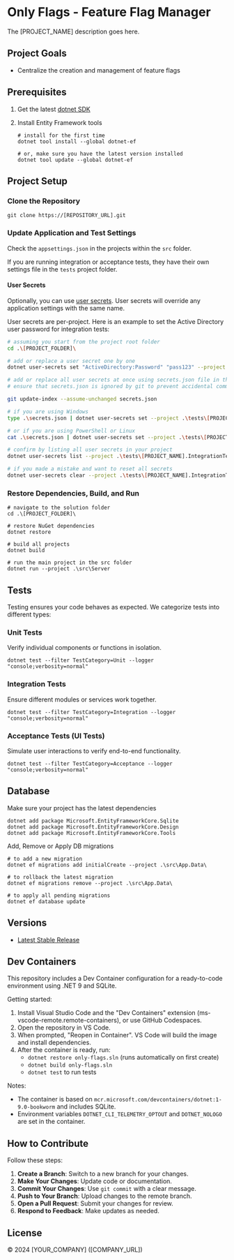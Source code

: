 # Only Flags - Feature Flag Manager

The [PROJECT_NAME] description goes here.

## Project Goals

- Centralize the creation and management of feature flags

## Prerequisites

1. Get the latest [dotnet SDK](https://dotnet.microsoft.com/en-us/download)

2. Install Entity Framework tools

    ```shell
    # install for the first time
    dotnet tool install --global dotnet-ef

    # or, make sure you have the latest version installed
    dotnet tool update --global dotnet-ef
    ```

## Project Setup

### Clone the Repository

```shell
git clone https://[REPOSITORY_URL].git
```

### Update Application and Test Settings

Check the `appsettings.json` in the projects within the `src` folder.

If you are running integration or acceptance tests, they have their own settings file in the `tests` project folder.

#### User Secrets

Optionally, you can use [user secrets](https://learn.microsoft.com/en-us/aspnet/core/security/app-secrets). User secrets
will override any application settings with the same name.

User secrets are per-project. Here is an example to set the Active Directory user password for integration tests:

```bash
# assuming you start from the project root folder
cd .\[PROJECT_FOLDER]\

# add or replace a user secret one by one
dotnet user-secrets set "ActiveDirectory:Password" "pass123" --project .\tests\[PROJECT_NAME].IntegrationTests\

# add or replace all user secrets at once using secrets.json file in the root folder
# ensure that secrets.json is ignored by git to prevent accidental commits

git update-index --assume-unchanged secrets.json

# if you are using Windows
type .\secrets.json | dotnet user-secrets set --project .\tests\[PROJECT_NAME].IntegrationTests\

# or if you are using PowerShell or Linux
cat .\secrets.json | dotnet user-secrets set --project .\tests\[PROJECT_NAME].IntegrationTests\

# confirm by listing all user secrets in your project
dotnet user-secrets list --project .\tests\[PROJECT_NAME].IntegrationTests\

# if you made a mistake and want to reset all secrets
dotnet user-secrets clear --project .\tests\[PROJECT_NAME].IntegrationTests\ 
```

### Restore Dependencies, Build, and Run

```shell
# navigate to the solution folder
cd .\[PROJECT_FOLDER]\

# restore NuGet dependencies
dotnet restore

# build all projects
dotnet build

# run the main project in the src folder
dotnet run --project .\src\Server
```

## Tests

Testing ensures your code behaves as expected. We categorize tests into different types:

### Unit Tests

Verify individual components or functions in isolation.

```shell
dotnet test --filter TestCategory=Unit --logger "console;verbosity=normal"
```

### Integration Tests

Ensure different modules or services work together.

```shell
dotnet test --filter TestCategory=Integration --logger "console;verbosity=normal"
```

### Acceptance Tests (UI Tests)

Simulate user interactions to verify end-to-end functionality.

```shell
dotnet test --filter TestCategory=Acceptance --logger "console;verbosity=normal"
```

## Database

Make sure your project has the latest dependencies

```shell
dotnet add package Microsoft.EntityFrameworkCore.Sqlite
dotnet add package Microsoft.EntityFrameworkCore.Design
dotnet add package Microsoft.EntityFrameworkCore.Tools
```

Add, Remove or Apply DB migrations

```shell
# to add a new migration
dotnet ef migrations add initialCreate --project .\src\App.Data\

# to rollback the latest migration
dotnet ef migrations remove --project .\src\App.Data\

# to apply all pending migrations
dotnet ef database update
```

## Versions

- [Latest Stable Release](https://[REPOSITORY_URL]/commits/branch/release/CurrentStable)

## Dev Containers

This repository includes a Dev Container configuration for a ready-to-code environment using .NET 9 and SQLite.

Getting started:

1. Install Visual Studio Code and the "Dev Containers" extension (ms-vscode-remote.remote-containers), or use GitHub Codespaces.
2. Open the repository in VS Code.
3. When prompted, "Reopen in Container". VS Code will build the image and install dependencies.
4. After the container is ready, run:
   - `dotnet restore only-flags.sln` (runs automatically on first create)
   - `dotnet build only-flags.sln`
   - `dotnet test` to run tests

Notes:
- The container is based on `mcr.microsoft.com/devcontainers/dotnet:1-9.0-bookworm` and includes SQLite.
- Environment variables `DOTNET_CLI_TELEMETRY_OPTOUT` and `DOTNET_NOLOGO` are set in the container.

## How to Contribute

Follow these steps:

1. **Create a Branch**: Switch to a new branch for your changes.
2. **Make Your Changes**: Update code or documentation.
3. **Commit Your Changes**: Use `git commit` with a clear message.
4. **Push to Your Branch**: Upload changes to the remote branch.
5. **Open a Pull Request**: Submit your changes for review.
6. **Respond to Feedback**: Make updates as needed.

## License

© 2024 [YOUR_COMPANY] ([COMPANY_URL])